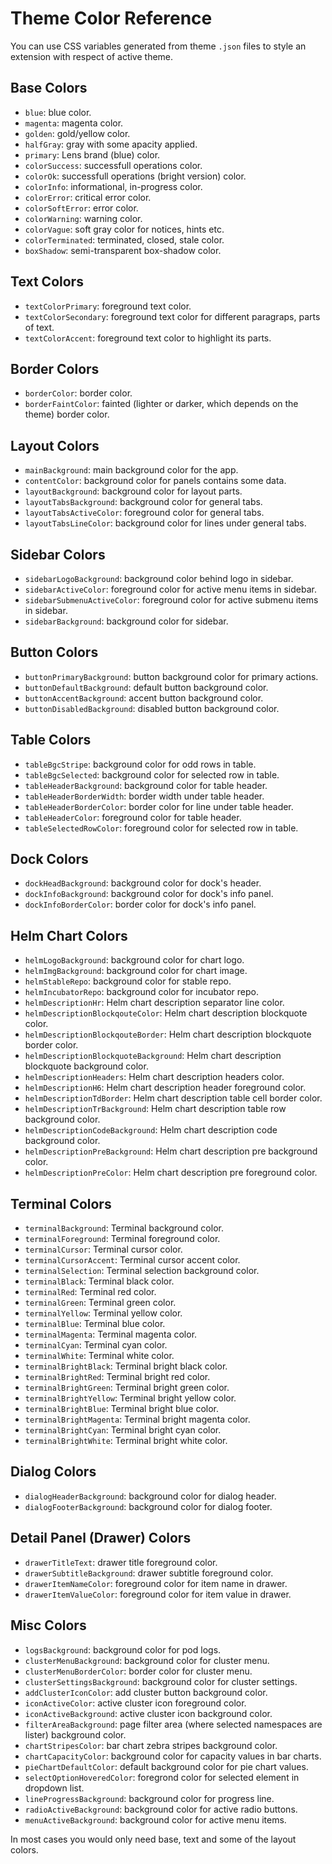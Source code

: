 # Theme Color Reference
You can use CSS variables generated from theme `.json` files to style an extension with respect of active theme.

## Base Colors
- `blue`: blue color.
- `magenta`: magenta color.
- `golden`: gold/yellow color.
- `halfGray`: gray with some apacity applied.
- `primary`: Lens brand (blue) color.
- `colorSuccess`: successfull operations color.
- `colorOk`: successfull operations (bright version) color.
- `colorInfo`: informational, in-progress color.
- `colorError`: critical error color.
- `colorSoftError`: error color.
- `colorWarning`: warning color.
- `colorVague`: soft gray color for notices, hints etc.
- `colorTerminated`: terminated, closed, stale color.
- `boxShadow`: semi-transparent box-shadow color.

## Text Colors
- `textColorPrimary`: foreground text color.
- `textColorSecondary`: foreground text color for different paragraps, parts of text.
- `textColorAccent`: foreground text color to highlight its parts.

## Border Colors
- `borderColor`: border color.
- `borderFaintColor`: fainted (lighter or darker, which depends on the theme) border color.

## Layout Colors
- `mainBackground`: main background color for the app.
- `contentColor`: background color for panels contains some data.
- `layoutBackground`: background color for layout parts.
- `layoutTabsBackground`: background color for general tabs.
- `layoutTabsActiveColor`: foreground color for general tabs.
- `layoutTabsLineColor`: background color for lines under general tabs.

## Sidebar Colors
- `sidebarLogoBackground`: background color behind logo in sidebar.
- `sidebarActiveColor`: foreground color for active menu items in sidebar.
- `sidebarSubmenuActiveColor`: foreground color for active submenu items in sidebar.
- `sidebarBackground`: background color for sidebar.

## Button Colors
- `buttonPrimaryBackground`: button background color for primary actions.
- `buttonDefaultBackground`: default button background color.
- `buttonAccentBackground`: accent button background color.
- `buttonDisabledBackground`: disabled button background color.

## Table Colors
- `tableBgcStripe`: background color for odd rows in table.
- `tableBgcSelected`: background color for selected row in table.
- `tableHeaderBackground`: background color for table header.
- `tableHeaderBorderWidth`: border width under table header.
- `tableHeaderBorderColor`: border color for line under table header.
- `tableHeaderColor`: foreground color for table header.
- `tableSelectedRowColor`: foreground color for selected row in table.

## Dock Colors
- `dockHeadBackground`: background color for dock's header.
- `dockInfoBackground`: background color for dock's info panel.
- `dockInfoBorderColor`: border color for dock's info panel.

## Helm Chart Colors
- `helmLogoBackground`: background color for chart logo.
- `helmImgBackground`: background color for chart image.
- `helmStableRepo`: background color for stable repo.
- `helmIncubatorRepo`: background color for incubator repo.
- `helmDescriptionHr`: Helm chart description separator line color.
- `helmDescriptionBlockqouteColor`: Helm chart description blockquote color.
- `helmDescriptionBlockqouteBorder`: Helm chart description blockquote border color.
- `helmDescriptionBlockquoteBackground`: Helm chart description blockquote background color.
- `helmDescriptionHeaders`: Helm chart description headers color.
- `helmDescriptionH6`: Helm chart description header foreground color.
- `helmDescriptionTdBorder`: Helm chart description table cell border color.
- `helmDescriptionTrBackground`: Helm chart description table row background color.
- `helmDescriptionCodeBackground`: Helm chart description code background color.
- `helmDescriptionPreBackground`: Helm chart description pre background color.
- `helmDescriptionPreColor`: Helm chart description pre foreground color.

## Terminal Colors
- `terminalBackground`: Terminal background color.
- `terminalForeground`: Terminal foreground color.
- `terminalCursor`: Terminal cursor color.
- `terminalCursorAccent`: Terminal cursor accent color.
- `terminalSelection`: Terminal selection background color.
- `terminalBlack`: Terminal black color.
- `terminalRed`: Terminal red color.
- `terminalGreen`: Terminal green color.
- `terminalYellow`: Terminal yellow color.
- `terminalBlue`: Terminal blue color.
- `terminalMagenta`: Terminal magenta color.
- `terminalCyan`: Terminal cyan color.
- `terminalWhite`: Terminal white color.
- `terminalBrightBlack`: Terminal bright black color.
- `terminalBrightRed`: Terminal bright red color.
- `terminalBrightGreen`: Terminal bright green color.
- `terminalBrightYellow`: Terminal bright yellow color.
- `terminalBrightBlue`: Terminal bright blue color.
- `terminalBrightMagenta`: Terminal bright magenta color.
- `terminalBrightCyan`: Terminal bright cyan color.
- `terminalBrightWhite`: Terminal bright white color.

## Dialog Colors
- `dialogHeaderBackground`: background color for dialog header.
- `dialogFooterBackground`: background color for dialog footer.

## Detail Panel (Drawer) Colors
- `drawerTitleText`: drawer title foreground color.
- `drawerSubtitleBackground`: drawer subtitle foreground color.
- `drawerItemNameColor`: foreground color for item name in drawer.
- `drawerItemValueColor`: foreground color for item value in drawer.

## Misc Colors
- `logsBackground`: background color for pod logs.
- `clusterMenuBackground`: background color for cluster menu.
- `clusterMenuBorderColor`: border color for cluster menu.
- `clusterSettingsBackground`: background color for cluster settings.
- `addClusterIconColor`: add cluster button background color.
- `iconActiveColor`: active cluster icon foreground color.
- `iconActiveBackground`: active cluster icon background color.
- `filterAreaBackground`: page filter area (where selected namespaces are lister) background color.
- `chartStripesColor`: bar chart zebra stripes background color.
- `chartCapacityColor`: background color for capacity values in bar charts.
- `pieChartDefaultColor`: default background color for pie chart values.
- `selectOptionHoveredColor`: foregrond color for selected element in dropdown list.
- `lineProgressBackground`: background color for progress line.
- `radioActiveBackground`: background color for active radio buttons.
- `menuActiveBackground`: background color for active menu items.

In most cases you would only need base, text and some of the layout colors.
